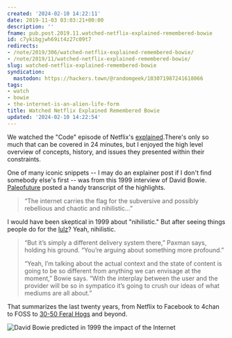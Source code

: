 ```yaml
---
created: '2024-02-10 14:22:11'
date: 2019-11-03 03:03:21+00:00
description: ''
fname: pub.post.2019.11.watched-netflix-explained-remembered-bowie
id: c7ykibgjwh69it4z27c09t7
redirects:
- /note/2019/306/watched-netflix-explained-remembered-bowie/
- /note/2019/11/watched-netflix-explained-remembered-bowie/
slug: watched-netflix-explained-remembered-bowie
syndication:
  mastodon: https://hackers.town/@randomgeek/103071987241618066
tags:
- watch
- bowie
- the-internet-is-an-alien-life-form
title: Watched Netflix Explained Remembered Bowie
updated: '2024-02-10 14:22:54'
---
```


We watched the "Code" episode of Netflix's [explained](https://www.netflix.com/title/80216752).There's only so much that can be covered in 24 minutes, but I enjoyed the high level overview of concepts, history, and issues they presented within their constraints.

One of many iconic snippets  -- I may do an explainer post if I don't find  somebody else's first -- was from this 1999 interview of David Bowie. [Paleofuture](https://paleofuture.gizmodo.com/watching-david-bowie-argue-with-an-interviewer-about-th-1791017656) posted a handy transcript of the highlights.

> “The internet carries the flag for the subversive and possibly rebellious and chaotic and nihilistic...”

I would have been skeptical in 1999 about "nihilistic." But after seeing things  people do for the [lulz](https://www.urbandictionary.com/define.php?term=lulz)? Yeah, nihilistic.

> “But it’s simply a different delivery system there,” Paxman says, holding his ground. “You’re arguing about something more profound.”
>
> “Yeah, I’m talking about the actual context and the state of content is going to be so different from anything we can envisage at the moment,” Bowie says. “With the interplay between the user and the provider will be so in sympatico it’s going to crush our ideas of what mediums are all about.”

That summarizes the last twenty years, from Netflix to Facebook to 4chan to FOSS to [30-50 Feral Hogs](https://knowyourmeme.com/memes/30-50-feral-hogs) and beyond.

![David Bowie predicted in 1999 the impact of the Internet](https://www.youtube.com/watch?v=LaHcOs7mhfU)